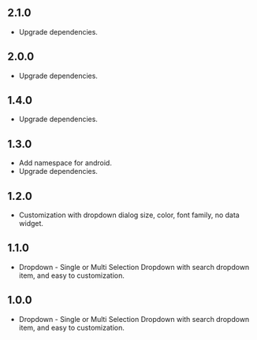 ## 2.1.0

* Upgrade dependencies.

## 2.0.0

* Upgrade dependencies.

## 1.4.0

* Upgrade dependencies.

## 1.3.0

* Add namespace for android.
* Upgrade dependencies.

## 1.2.0

* Customization with dropdown dialog size, color, font family, no data widget.

## 1.1.0

* Dropdown - Single or Multi Selection Dropdown with search dropdown item, and easy to customization.

## 1.0.0

* Dropdown - Single or Multi Selection Dropdown with search dropdown item, and easy to customization.
